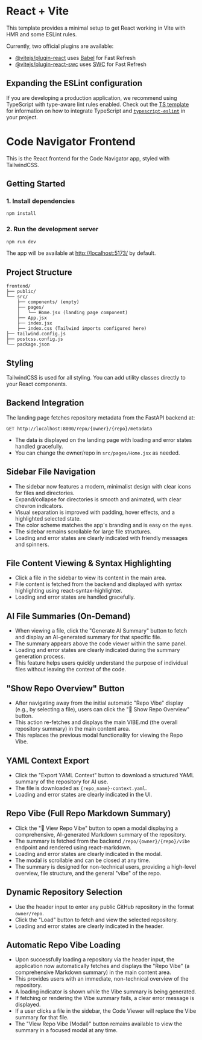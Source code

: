 # React + Vite

This template provides a minimal setup to get React working in Vite with HMR and some ESLint rules.

Currently, two official plugins are available:

- [@vitejs/plugin-react](https://github.com/vitejs/vite-plugin-react/blob/main/packages/plugin-react) uses [Babel](https://babeljs.io/) for Fast Refresh
- [@vitejs/plugin-react-swc](https://github.com/vitejs/vite-plugin-react/blob/main/packages/plugin-react-swc) uses [SWC](https://swc.rs/) for Fast Refresh

## Expanding the ESLint configuration

If you are developing a production application, we recommend using TypeScript with type-aware lint rules enabled. Check out the [TS template](https://github.com/vitejs/vite/tree/main/packages/create-vite/template-react-ts) for information on how to integrate TypeScript and [`typescript-eslint`](https://typescript-eslint.io) in your project.

# Code Navigator Frontend

This is the React frontend for the Code Navigator app, styled with TailwindCSS.

## Getting Started

### 1. Install dependencies

```bash
npm install
```

### 2. Run the development server

```bash
npm run dev
```

The app will be available at [http://localhost:5173/](http://localhost:5173/) by default.

## Project Structure

```
frontend/
├── public/
└── src/
    ├── components/ (empty)
    ├── pages/
    │   └── Home.jsx (landing page component)
    ├── App.jsx
    ├── index.jsx
    ├── index.css (Tailwind imports configured here)
├── tailwind.config.js
├── postcss.config.js
└── package.json
```

## Styling

TailwindCSS is used for all styling. You can add utility classes directly to your React components.

## Backend Integration

The landing page fetches repository metadata from the FastAPI backend at:

```
GET http://localhost:8000/repo/{owner}/{repo}/metadata
```

- The data is displayed on the landing page with loading and error states handled gracefully.
- You can change the owner/repo in `src/pages/Home.jsx` as needed.

## Sidebar File Navigation

- The sidebar now features a modern, minimalist design with clear icons for files and directories.
- Expand/collapse for directories is smooth and animated, with clear chevron indicators.
- Visual separation is improved with padding, hover effects, and a highlighted selected state.
- The color scheme matches the app's branding and is easy on the eyes.
- The sidebar remains scrollable for large file structures.
- Loading and error states are clearly indicated with friendly messages and spinners.

## File Content Viewing & Syntax Highlighting

- Click a file in the sidebar to view its content in the main area.
- File content is fetched from the backend and displayed with syntax highlighting using react-syntax-highlighter.
- Loading and error states are handled gracefully.

## AI File Summaries (On-Demand)

- When viewing a file, click the "Generate AI Summary" button to fetch and display an AI-generated summary for that specific file.
- The summary appears above the code viewer within the same panel.
- Loading and error states are clearly indicated during the summary generation process.
- This feature helps users quickly understand the purpose of individual files without leaving the context of the code.

## "Show Repo Overview" Button

- After navigating away from the initial automatic "Repo Vibe" display (e.g., by selecting a file), users can click the "📖 Show Repo Overview" button.
- This action re-fetches and displays the main VIBE.md (the overall repository summary) in the main content area.
- This replaces the previous modal functionality for viewing the Repo Vibe.

## YAML Context Export

- Click the "Export YAML Context" button to download a structured YAML summary of the repository for AI use.
- The file is downloaded as `{repo_name}-context.yaml`.
- Loading and error states are clearly indicated in the UI.

## Repo Vibe (Full Repo Markdown Summary)

- Click the "📖 View Repo Vibe" button to open a modal displaying a comprehensive, AI-generated Markdown summary of the repository.
- The summary is fetched from the backend `/repo/{owner}/{repo}/vibe` endpoint and rendered using react-markdown.
- Loading and error states are clearly indicated in the modal.
- The modal is scrollable and can be closed at any time.
- The summary is designed for non-technical users, providing a high-level overview, file structure, and the general "vibe" of the repo.

## Dynamic Repository Selection

- Use the header input to enter any public GitHub repository in the format `owner/repo`.
- Click the "Load" button to fetch and view the selected repository.
- Loading and error states are clearly indicated in the header.

## Automatic Repo Vibe Loading

- Upon successfully loading a repository via the header input, the application now automatically fetches and displays the "Repo Vibe" (a comprehensive Markdown summary) in the main content area.
- This provides users with an immediate, non-technical overview of the repository.
- A loading indicator is shown while the Vibe summary is being generated.
- If fetching or rendering the Vibe summary fails, a clear error message is displayed.
- If a user clicks a file in the sidebar, the Code Viewer will replace the Vibe summary for that file.
- The "View Repo Vibe (Modal)" button remains available to view the summary in a focused modal at any time.

